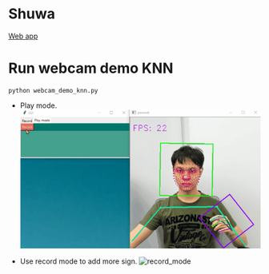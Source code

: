 # Shuwa
[Web app](https://bit-sign-language.web.app/)

# Run webcam demo KNN
```
python webcam_demo_knn.py
```
- Play mode.  
![play_mode](assets/play_mode.gif)  


- Use record mode to add more sign.
![record_mode](assets/record_mode.gif)
